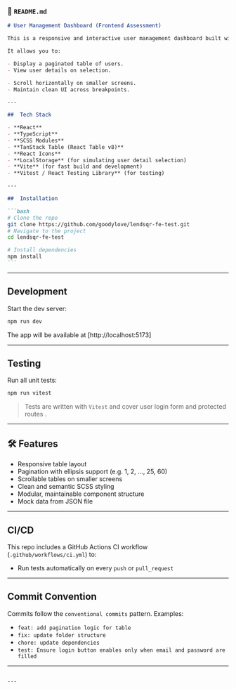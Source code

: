 ### 📄 `README.md`

````markdown
# User Management Dashboard (Frontend Assessment)

This is a responsive and interactive user management dashboard built with **React**, **TypeScript**, and **SCSS** as part of a frontend engineering assessment.

It allows you to:

- Display a paginated table of users.
- View user details on selection.

- Scroll horizontally on smaller screens.
- Maintain clean UI across breakpoints.

---

##  Tech Stack

- **React**
- **TypeScript**
- **SCSS Modules**
- **TanStack Table (React Table v8)**
- **React Icons**
- **LocalStorage** (for simulating user detail selection)
- **Vite** (for fast build and development)
- **Vitest / React Testing Library** (for testing)

---

##  Installation

```bash
# Clone the repo
git clone https://github.com/goodylove/lendsqr-fe-test.git
# Navigate to the project
cd lendsqr-fe-test

# Install dependencies
npm install
```
````

---

##  Development

Start the dev server:

```bash
npm run dev
```

The app will be available at [http://localhost:5173]

---

##  Testing

Run all unit tests:

```bash
npm run vitest
```

> Tests are written with `Vitest` and cover user login form and protected routes .

---

## 🛠 Features

- Responsive table layout
- Pagination with ellipsis support (e.g. 1, 2, ..., 25, 60)
- Scrollable tables on smaller screens
- Clean and semantic SCSS styling
- Modular, maintainable component structure
- Mock data from JSON file

---

##  CI/CD

This repo includes a GitHub Actions CI workflow (`.github/workflows/ci.yml`) to:

- Run tests automatically on every `push` or `pull_request`


---

##  Commit Convention

Commits follow the `conventional commits` pattern. Examples:


- `feat: add pagination logic for table`
- `fix: update folder structure`
- `chore: update dependencies`
- `test: Ensure login button enables only when email and password are filled`

---

```

---


```

